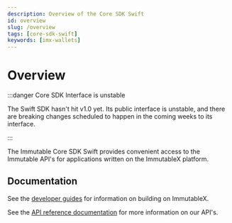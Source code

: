 ```yaml
---
description: Overview of the Core SDK Swift
id: overview
slug: /overview
tags: [core-sdk-swift]
keywords: [imx-wallets]
---
```


# Overview

:::danger Core SDK Interface is unstable

The Swift SDK hasn't hit v1.0 yet. Its public interface is unstable, and there are breaking changes scheduled to happen in the coming weeks to its interface.

:::

The Immutable Core SDK Swift provides convenient access to the Immutable API's for applications written on the ImmutableX platform.

## Documentation

See the [developer guides](https://docs.x.immutable.com) for information on building on ImmutableX.

See the [API reference documentation](https://docs.x.immutable.com/reference) for more information on our API's.
